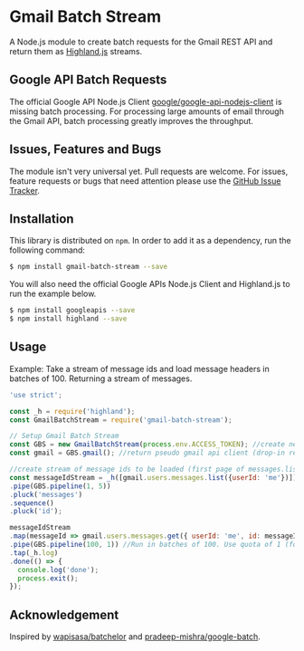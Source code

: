 # Gmail Batch Stream
A Node.js module to create batch requests for the Gmail REST API and return them as [Highland.js](http://highlandjs.org) streams.

## Google API Batch Requests
The official Google API Node.js Client [google/google-api-nodejs-client](https://github.com/google/google-api-nodejs-client) is missing batch processing. For processing large amounts of email through the Gmail API, batch processing greatly improves the throughput.

## Issues, Features and Bugs
The module isn't very universal yet. Pull requests are welcome.
For issues, feature requests or bugs that need attention please use the [GitHub Issue Tracker](https://github.com/zoellner/gmail-batch-stream/issues).

## Installation

This library is distributed on `npm`. In order to add it as a dependency, run the following command:

``` sh
$ npm install gmail-batch-stream --save
```

You will also need the official Google APIs Node.js Client and Highland.js to run the example below.

``` sh
$ npm install googleapis --save
$ npm install highland --save
```

## Usage
Example: Take a stream of message ids and load message headers in batches of 100. Returning a stream of messages.

``` js
'use strict';

const _h = require('highland');
const GmailBatchStream = require('gmail-batch-stream');

// Setup Gmail Batch Stream
const GBS = new GmailBatchStream(process.env.ACCESS_TOKEN); //create new instance of GmailBatchStream with provided access token
const gmail = GBS.gmail(); //return pseudo gmail api client (drop-in replacement for official Gmail API client)

//create stream of message ids to be loaded (first page of messages.list)
const messageIdStream = _h([gmail.users.messages.list({userId: 'me'})])
.pipe(GBS.pipeline(1, 5))
.pluck('messages')
.sequence()
.pluck('id');

messageIdStream
.map(messageId => gmail.users.messages.get({ userId: 'me', id: messageId, format: 'metadata' }))
.pipe(GBS.pipeline(100, 1)) //Run in batches of 100. Use quota of 1 (for users.messages.get).
.tap(_h.log)
.done(() => {
  console.log('done');
  process.exit();
});
```

## Acknowledgement
Inspired by [wapisasa/batchelor](https://github.com/wapisasa/batchelor) and [pradeep-mishra/google-batch](https://github.com/pradeep-mishra/google-batch).
